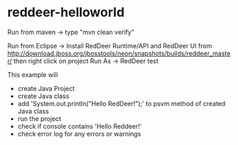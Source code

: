 # reddeer-helloworld

Run from maven -> type "mvn clean verify"

Run from Eclipse -> Install RedDeer Runtime/API and RedDeer UI from http://download.jboss.org/jbosstools/neon/snapshots/builds/reddeer_master/ then right click on project Run As -> RedDeer test


This example will 
 - create Java Project
 - create Java class
 - add 'System.out.println("Hello RedDeer!");' to psvm method of created Java class
 - run the project
 - check if console contains 'Hello Reddeer!'
 - check error log for any errors or warnings
